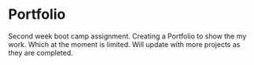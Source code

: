 # Portfolio

Second week boot camp assignment.
Creating a Portfolio to show the my work. Which at the moment is limited. 
Will update with more projects as they are completed.